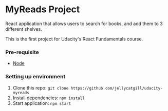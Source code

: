 # MyReads Project
React application that allows users to search for books, and add them to 3 different shelves.

This is the first project for Udacity's React Fundamentals course.

### Pre-requisite
- [Node](https://nodejs.org)

### Setting up environment
1. Clone this repo: `git clone https://github.com/jellycatgill/udacity-myreads`
2. Install dependencies: `npm install`
3. Start application: `npm start`
